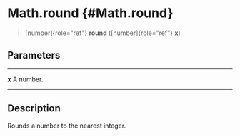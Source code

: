 Math.round {#Math.round}
==========

> [number]{role="ref"} **round** ([number]{role="ref"} **x**)

Parameters
----------

  ------- -----------
  **x**   A number.
  ------- -----------

Description
-----------

Rounds a number to the nearest integer.
